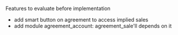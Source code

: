 Features to evaluate before implementation

- add smart button on agreement to access implied sales
- add module agreement_account: agreement_sale'll depends on it
